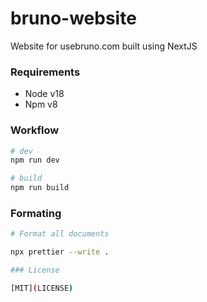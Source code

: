 # bruno-website

Website for usebruno.com built using NextJS

### Requirements

- Node v18
- Npm v8

### Workflow

```bash
# dev
npm run dev

# build
npm run build
```

### Formating
```bash
# Format all documents

npx prettier --write .

### License

[MIT](LICENSE)
